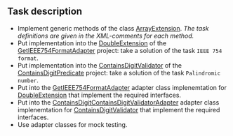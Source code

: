 ## Task description ##

- Implement generic methods of the class [ArrayExtension](GenericMethodsTask/ArrayExtension.cs). *The task definitions are given in the  XML-comments for each method.*
- Put implementation into the [DoubleExtension](IEEE754FormatTask/DoubleExtension.cs) of the [GetIEEE754FormatAdapter](/IEEE754FormatTask) project: take a solution of the task `IEEE 754 format`. 
- Put implementation into the [ContainsDigitValidator](ContainsDigitPredicate/ContainsDigitFilter.cs) of the [ContainsDigitPredicate](/ContainsDigitPredicate) project: take a solution of the task `Palindromic number`. 
- Put into the [GetIEEE754FormatAdapter](Adapters/GetIEEE754FormatAdapter.cs) adapter class implenemtation for [DoubleExtension](IEEE754FormatTask/DoubleExtension.cs) that implement the required interfaces.
- Put into the [ContainsDigitContainsDigitValidatorAdapter](Adapters/ContainsDigitPredicateAdapter.cs) adapter class implenemtation for [ContainsDigitValidator](ContainsDigitPredicate/ContainsDigitFilter.cs) that implement the required interfaces. 
- Use adapter classes for mock testing.